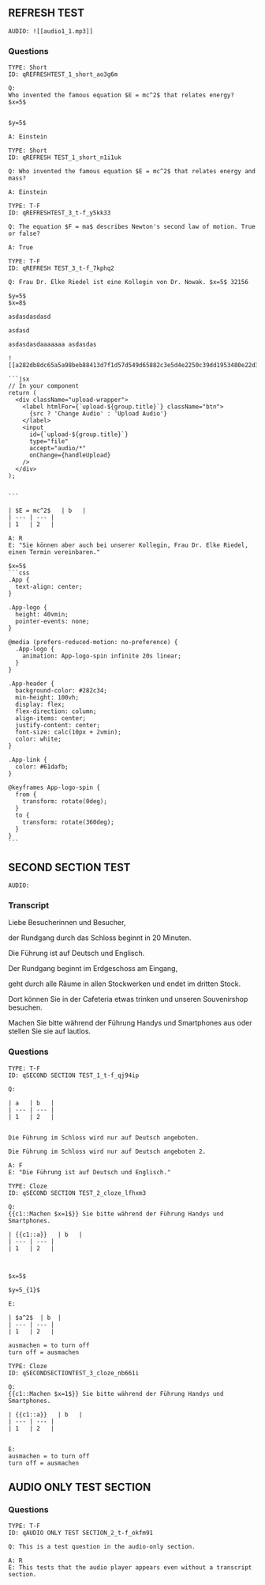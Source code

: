 ## REFRESH TEST

```
AUDIO: ![[audio1_1.mp3]]
```

### Questions

````ad-question
TYPE: Short
ID: qREFRESHTEST_1_short_ao3g6m

Q: 
Who invented the famous equation $E = mc^2$ that relates energy?
$x=5$


$y=5$

A: Einstein
````

````ad-question
TYPE: Short
ID: qREFRESH TEST_1_short_n1i1uk

Q: Who invented the famous equation $E = mc^2$ that relates energy and mass?

A: Einstein

````

````ad-question
TYPE: T-F
ID: qREFRESHTEST_3_t-f_y5kk33

Q: The equation $F = ma$ describes Newton's second law of motion. True or false?

A: True

````

````ad-question
TYPE: T-F
ID: qREFRESH TEST_3_t-f_7kphq2

Q: Frau Dr. Elke Riedel ist eine Kollegin von Dr. Nowak. $x=5$ 32156

$y=5$
$x=8$

asdasdasdasd

asdasd

asdasdasdaaaaaaa asdasdas

![[a282db8dc65a5a98beb88413d7f1d57d549d65882c3e5d4e2250c39dd1953480e22d3d864280d3600dc36b5495d860da4a627cd1991450ea92e721eccfe045f2.jpg]]

```jsx
// In your component
return (
  <div className="upload-wrapper">
    <label htmlFor={`upload-${group.title}`} className="btn">
      {src ? 'Change Audio' : 'Upload Audio'}
    </label>
    <input
      id={`upload-${group.title}`}
      type="file"
      accept="audio/*"
      onChange={handleUpload}
    />
  </div>
);


```

| $E = mc^2$   | b   |
| --- | --- |
| 1   | 2   |

A: R
E: "Sie können aber auch bei unserer Kollegin, Frau Dr. Elke Riedel, einen Termin vereinbaren."

$x=5$
```css
.App {
  text-align: center;
}

.App-logo {
  height: 40vmin;
  pointer-events: none;
}

@media (prefers-reduced-motion: no-preference) {
  .App-logo {
    animation: App-logo-spin infinite 20s linear;
  }
}

.App-header {
  background-color: #282c34;
  min-height: 100vh;
  display: flex;
  flex-direction: column;
  align-items: center;
  justify-content: center;
  font-size: calc(10px + 2vmin);
  color: white;
}

.App-link {
  color: #61dafb;
}

@keyframes App-logo-spin {
  from {
    transform: rotate(0deg);
  }
  to {
    transform: rotate(360deg);
  }
}
```

````


## SECOND SECTION TEST

```
AUDIO:
```

### Transcript

Liebe Besucherinnen und Besucher,

der Rundgang durch das Schloss beginnt in 20 Minuten.

Die Führung ist auf Deutsch und Englisch.

Der Rundgang beginnt im Erdgeschoss am Eingang,

geht durch alle Räume in allen Stockwerken und endet im dritten Stock.

Dort können Sie in der Cafeteria etwas trinken und unseren Souvenirshop besuchen.

Machen Sie bitte während der Führung Handys und Smartphones aus oder stellen Sie sie auf lautlos.

### Questions

````ad-question
TYPE: T-F
ID: qSECOND SECTION TEST_1_t-f_qj94ip

Q: 

| a   | b   |
| --- | --- |
| 1   | 2   |


Die Führung im Schloss wird nur auf Deutsch angeboten.

Die Führung im Schloss wird nur auf Deutsch angeboten 2.

A: F
E: "Die Führung ist auf Deutsch und Englisch."
````

````ad-question
TYPE: Cloze
ID: qSECOND SECTION TEST_2_cloze_lfhxm3

Q: 
{{c1::Machen $x=1$}} Sie bitte während der Führung Handys und Smartphones.

| {{c1::a}}   | b   |
| --- | --- |
| 1   | 2   |



$x=5$

$y=5_{1}$

E:

| $a^2$  | b  |
| --- | --- |
| 1   | 2   |

ausmachen = to turn off
turn off = ausmachen

````

````ad-question
TYPE: Cloze
ID: qSECONDSECTIONTEST_3_cloze_nb661i

Q: 
{{c1::Machen $x=1$}} Sie bitte während der Führung Handys und Smartphones.

| {{c1::a}}   | b   |
| --- | --- |
| 1   | 2   |


E:
ausmachen = to turn off
turn off = ausmachen

````

## AUDIO ONLY TEST SECTION

### Questions

````ad-question
TYPE: T-F
ID: qAUDIO ONLY TEST SECTION_2_t-f_okfm91

Q: This is a test question in the audio-only section.

A: R
E: This tests that the audio player appears even without a transcript section.

````
